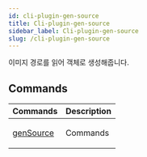 ```yaml
---
id: cli-plugin-gen-source
title: Cli-plugin-gen-source
sidebar_label: Cli-plugin-gen-source
slug: /cli-plugin-gen-source
---
```






이미지 경로를 읽어 객체로 생성해줍니다.




## Commands

<table>
<thead>
<tr>
<th>Commands</th>
<th>Description</th>
</tr>
</thead>
<tbody>
<tr><td>

[genSource](./cli-plugin-gen-source.gensource)

</td>


<td>

 Commands

</td></tr>
</tbody>
</table>

